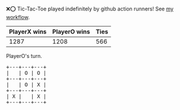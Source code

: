 :x::o: Tic-Tac-Toe played indefinitely by github action runners! See [my workflow](.github/workflows/play.yaml).

|PlayerX wins|PlayerO wins|Ties|
|-|-|-|
|1287|1208|566|

PlayerO's turn.

<pre>
+---+---+---+
|   | O | O |
+---+---+---+
|   | O | X |
+---+---+---+
| X |   | X |
+---+---+---+
</pre>